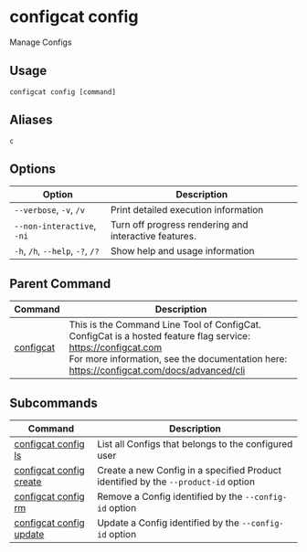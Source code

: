 # configcat config
Manage Configs
## Usage
```
configcat config [command]
```
## Aliases
`c`
## Options
| Option | Description |
| ------ | ----------- |
| `--verbose`, `-v`, `/v` | Print detailed execution information |
| `--non-interactive`, `-ni` | Turn off progress rendering and interactive features. |
| `-h`, `/h`, `--help`, `-?`, `/?` | Show help and usage information |
## Parent Command
| Command | Description |
| ------ | ----------- |
| [configcat](index.md) | This is the Command Line Tool of ConfigCat.<br/>ConfigCat is a hosted feature flag service: https://configcat.com<br/>For more information, see the documentation here: https://configcat.com/docs/advanced/cli |
## Subcommands
| Command | Description |
| ------ | ----------- |
| [configcat config ls](configcat-config-ls.md) | List all Configs that belongs to the configured user |
| [configcat config create](configcat-config-create.md) | Create a new Config in a specified Product identified by the `--product-id` option |
| [configcat config rm](configcat-config-rm.md) | Remove a Config identified by the `--config-id` option |
| [configcat config update](configcat-config-update.md) | Update a Config identified by the `--config-id` option |
